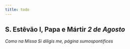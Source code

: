 ```yaml
---
title: todo
---
```

<h2 class="text-center">S. Estêvão I, Papa e Mártir <em>2 de Agosto</em></h2>

<em>Como na Missa Si díligis me, página sumospontifices</em>